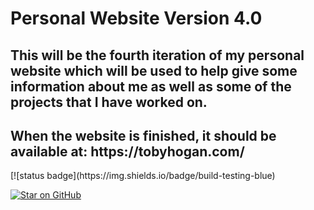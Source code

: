 <h1>Personal Website Version 4.0</h1>
</hr>
<h2>This will be the fourth iteration of my personal website which will be used to help give some information about me as well as some of the projects that I have worked on.</h2>
</h4>
<h2>When the website is finished, it should be available at: https://tobyhogan.com/</h2>
[![status badge](https://img.shields.io/badge/build-testing-blue)

[![Star on GitHub](https://img.shields.io/badge/GitHub-Star-blue?logo=github)](https://github.com/badges/shields)

